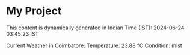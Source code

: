 # My Project

This content is dynamically generated in Indian Time (IST): 2024-06-24 03:45:23 IST


Current Weather in Coimbatore:
Temperature: 23.88 °C
Condition: mist
